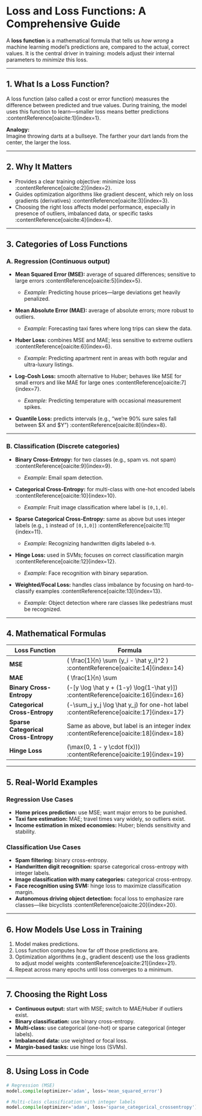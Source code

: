 # Loss and Loss Functions: A Comprehensive Guide

A **loss function** is a mathematical formula that tells us *how wrong* a machine learning model’s predictions are, compared to the actual, correct values. It is the central driver in training: models adjust their internal parameters to *minimize* this loss.

---

## 1. What Is a Loss Function?

A loss function (also called a cost or error function) measures the difference between predicted and true values. During training, the model uses this function to learn—smaller loss means better predictions :contentReference[oaicite:1]{index=1}.

**Analogy:**  
Imagine throwing darts at a bullseye. The farther your dart lands from the center, the larger the loss.

---

## 2. Why It Matters

- Provides a clear training objective: minimize loss :contentReference[oaicite:2]{index=2}.  
- Guides optimization algorithms like gradient descent, which rely on loss gradients (derivatives) :contentReference[oaicite:3]{index=3}.  
- Choosing the right loss affects model performance, especially in presence of outliers, imbalanced data, or specific tasks :contentReference[oaicite:4]{index=4}.

---

## 3. Categories of Loss Functions

### A. Regression (Continuous output)
- **Mean Squared Error (MSE):** average of squared differences; sensitive to large errors :contentReference[oaicite:5]{index=5}.  
  - *Example:* Predicting house prices—large deviations get heavily penalized.
  
- **Mean Absolute Error (MAE):** average of absolute errors; more robust to outliers.  
  - *Example:* Forecasting taxi fares where long trips can skew the data.

- **Huber Loss:** combines MSE and MAE; less sensitive to extreme outliers :contentReference[oaicite:6]{index=6}.  
  - *Example:* Predicting apartment rent in areas with both regular and ultra-luxury listings.

- **Log-Cosh Loss:** smooth alternative to Huber; behaves like MSE for small errors and like MAE for large ones :contentReference[oaicite:7]{index=7}.  
  - *Example:* Predicting temperature with occasional measurement spikes.

- **Quantile Loss:** predicts intervals (e.g., “we’re 90% sure sales fall between $X and $Y”) :contentReference[oaicite:8]{index=8}.

---

### B. Classification (Discrete categories)
- **Binary Cross-Entropy:** for two classes (e.g., spam vs. not spam) :contentReference[oaicite:9]{index=9}.  
  - *Example:* Email spam detection.

- **Categorical Cross-Entropy:** for multi-class with one-hot encoded labels :contentReference[oaicite:10]{index=10}.  
  - *Example:* Fruit image classification where label is `[0,1,0]`.

- **Sparse Categorical Cross-Entropy:** same as above but uses integer labels (e.g., `1` instead of `[0,1,0]`) :contentReference[oaicite:11]{index=11}.  
  - *Example:* Recognizing handwritten digits labeled `0–9`.

- **Hinge Loss:** used in SVMs; focuses on correct classification margin :contentReference[oaicite:12]{index=12}.  
  - *Example:* Face recognition with binary separation.

- **Weighted/Focal Loss:** handles class imbalance by focusing on hard-to-classify examples :contentReference[oaicite:13]{index=13}.  
  - *Example:* Object detection where rare classes like pedestrians must be recognized.

---

## 4. Mathematical Formulas

| Loss Function               | Formula                                                                 |
|----------------------------|-------------------------------------------------------------------------|
| **MSE**                    | \( \frac{1}{n} \sum (y_i - \hat y_i)^2 \) :contentReference[oaicite:14]{index=14} |
| **MAE**                    | \( \frac{1}{n} \sum |y_i - \hat y_i| \) :contentReference[oaicite:15]{index=15} |
| **Binary Cross-Entropy**   | \(-[y \log \hat y + (1-y) \log(1-\hat y)]\) :contentReference[oaicite:16]{index=16} |
| **Categorical Cross-Entropy** | \(-\sum_j y_j \log \hat y_j\) for one-hot label :contentReference[oaicite:17]{index=17} |
| **Sparse Categorical Cross-Entropy** | Same as above, but label is an integer index :contentReference[oaicite:18]{index=18} |
| **Hinge Loss**             | \(\max(0, 1 - y \cdot f(x))\) :contentReference[oaicite:19]{index=19} |

---

## 5. Real-World Examples

### Regression Use Cases
- **Home prices prediction:** use MSE; want major errors to be punished.
- **Taxi fare estimation:** MAE; travel times vary widely, so outliers exist.
- **Income estimation in mixed economies:** Huber; blends sensitivity and stability.

### Classification Use Cases
- **Spam filtering:** binary cross-entropy.
- **Handwritten digit recognition:** sparse categorical cross-entropy with integer labels.
- **Image classification with many categories:** categorical cross-entropy.
- **Face recognition using SVM:** hinge loss to maximize classification margin.
- **Autonomous driving object detection:** focal loss to emphasize rare classes—like bicyclists :contentReference[oaicite:20]{index=20}.

---

## 6. How Models Use Loss in Training

1. Model makes predictions.  
2. Loss function computes how far off those predictions are.  
3. Optimization algorithms (e.g., gradient descent) use the loss gradients to adjust model weights :contentReference[oaicite:21]{index=21}.  
4. Repeat across many epochs until loss converges to a minimum.

---

## 7. Choosing the Right Loss

- **Continuous output:** start with MSE; switch to MAE/Huber if outliers exist.  
- **Binary classification:** use binary cross-entropy.  
- **Multi-class:** use categorical (one-hot) or sparse categorical (integer labels).  
- **Imbalanced data:** use weighted or focal loss.  
- **Margin-based tasks:** use hinge loss (SVMs).

---

## 8. Using Loss in Code

```python
# Regression (MSE)
model.compile(optimizer='adam', loss='mean_squared_error')

# Multi-class classification with integer labels
model.compile(optimizer='adam', loss='sparse_categorical_crossentropy')

